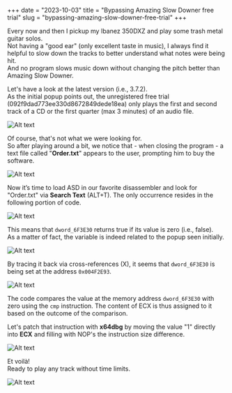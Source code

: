 +++
date = "2023-10-03"
title = "Bypassing Amazing Slow Downer free trial"
slug = "bypassing-amazing-slow-downer-free-trial"
+++

Every now and then I pickup my Ibanez 350DXZ and play some trash metal guitar solos.   
Not having a "good ear" (only excellent taste in music), I always find it helpful to slow down the tracks to better understand what notes were being hit.   
And no program slows music down without changing the pitch better than Amazing Slow Downer.

Let's have a look at the latest version (i.e., 3.7.2).  
As the initial popup points out, the unregistered free trial (092f9dad773ee330d8672849dede18ea) only plays the first and second track of a CD or the first quarter (max 3 minutes) of an audio file.

![Alt text](images/image-1.png)

Of course, that's not what we were looking for.  
So after playing around a bit, we notice that - when closing the program - a text file called "**Order.txt**" appears to the user, prompting him to buy the software.

![Alt text](images/image-2.png)

Now it’s time to load ASD in our favorite disassembler and look for "Order.txt" via **Search Text** (ALT+T). 
The only occurrence resides in the following portion of code.  

![Alt text](images/image-3.png)

This means that ```dword_6F3E30``` returns true if its value is zero (i.e., false).   
As a matter of fact, the variable is indeed related to the popup seen initially.    

![Alt text](images/image-4.png)  


By tracing it back via cross-references (X), it seems that ```dword_6F3E30``` is being set at the address ```0x004F2E93```.   

![Alt text](images/image-5.png)  

The code compares the value at the memory address ```dword_6F3E30``` with zero using the ```cmp``` instruction.
The content of ECX is thus assigned to it based on the outcome of the comparison.

Let's patch that instruction with **x64dbg** by moving the value "1" directly into **ECX** and filling with NOP's the instruction size difference.  

![Alt text](images/image-6.png)

Et voilà!  
Ready to play any track without time limits.  

![Alt text](images/image-7.png)





